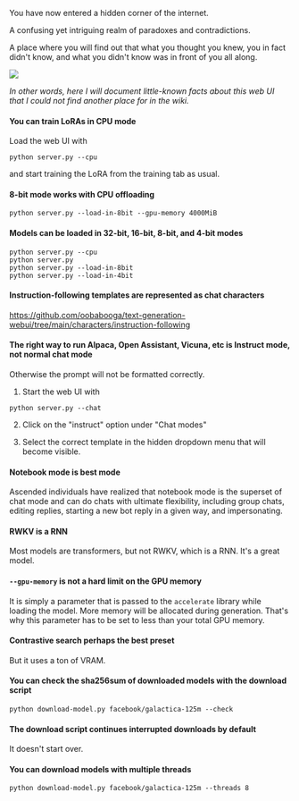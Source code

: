 You have now entered a hidden corner of the internet.

A confusing yet intriguing realm of paradoxes and contradictions.

A place where you will find out that what you thought you knew, you in fact didn't know, and what you didn't know was in front of you all along.

![](https://i.pinimg.com/originals/6e/e2/7b/6ee27bad351d3aca470d80f1033ba9c6.jpg)

*In other words, here I will document little-known facts about this web UI that I could not find another place for in the wiki.*

#### You can train LoRAs in CPU mode

Load the web UI with

```
python server.py --cpu
```

and start training the LoRA from the training tab as usual.

#### 8-bit mode works with CPU offloading

```
python server.py --load-in-8bit --gpu-memory 4000MiB
```

#### Models can be loaded in 32-bit, 16-bit, 8-bit, and 4-bit modes

```
python server.py --cpu
python server.py
python server.py --load-in-8bit
python server.py --load-in-4bit
```

#### Instruction-following templates are represented as chat characters

https://github.com/oobabooga/text-generation-webui/tree/main/characters/instruction-following

#### The right way to run Alpaca, Open Assistant, Vicuna, etc is Instruct mode, not normal chat mode

Otherwise the prompt will not be formatted correctly.

1. Start the web UI with

```
python server.py --chat
```

2. Click on the "instruct" option under "Chat modes"

3. Select the correct template in the hidden dropdown menu that will become visible. 

#### Notebook mode is best mode

Ascended individuals have realized that notebook mode is the superset of chat mode and can do chats with ultimate flexibility, including group chats, editing replies, starting a new bot reply in a given way, and impersonating.

#### RWKV is a RNN 

Most models are transformers, but not RWKV, which is a RNN. It's a great model.

#### `--gpu-memory` is not a hard limit on the GPU memory

It is simply a parameter that is passed to the `accelerate` library while loading the model. More memory will be allocated during generation. That's why this parameter has to be set to less than your total GPU memory.

#### Contrastive search perhaps the best preset

But it uses a ton of VRAM.

#### You can check the sha256sum of downloaded models with the download script

```
python download-model.py facebook/galactica-125m --check
```

#### The download script continues interrupted downloads by default

It doesn't start over.

#### You can download models with multiple threads

```
python download-model.py facebook/galactica-125m --threads 8
```
